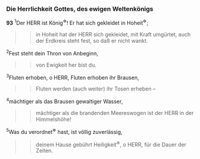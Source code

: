 ### Die Herrlichkeit Gottes, des ewigen Weltenkönigs

__93__
<sup>1</sup>Der HERR ist König<sup title="vgl. 96,10">&#x2732;</sup>! Er hat sich gekleidet in Hoheit<sup title="= Majestät">&#x2732;</sup>;
<blockquote>
<blockquote>
in Hoheit hat der HERR sich gekleidet, mit Kraft umgürtet,
auch der Erdkreis steht fest, so daß er nicht wankt.
</blockquote>
</blockquote>
<sup>2</sup>Fest steht dein Thron von Anbeginn,
<blockquote>
<blockquote>
von Ewigkeit her bist du.
</blockquote>
</blockquote>
<sup>3</sup>Fluten erhoben, o HERR, Fluten erhoben ihr Brausen,
<blockquote>
<blockquote>
Fluten werden (auch weiter) ihr Tosen erheben –
</blockquote>
</blockquote>
<sup>4</sup>mächtiger als das Brausen gewaltiger Wasser,
<blockquote>
<blockquote>
mächtiger als die brandenden Meereswogen
ist der HERR in der Himmelshöhe!
</blockquote>
</blockquote>
<sup>5</sup>Was du verordnet<sup title="oder: verheißen">&#x2732;</sup> hast, ist völlig zuverlässig,
<blockquote>
<blockquote>
deinem Hause gebührt Heiligkeit<sup title="= heilige Scheu">&#x2732;</sup>,
o HERR, für die Dauer der Zeiten.
</blockquote>
</blockquote>